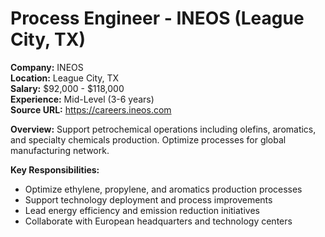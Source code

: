# Process Engineer - INEOS (League City, TX)

**Company:** INEOS  
**Location:** League City, TX  
**Salary:** $92,000 - $118,000  
**Experience:** Mid-Level (3-6 years)  
**Source URL:** https://careers.ineos.com

**Overview:** Support petrochemical operations including olefins, aromatics, and specialty chemicals production. Optimize processes for global manufacturing network.

**Key Responsibilities:**
- Optimize ethylene, propylene, and aromatics production processes
- Support technology deployment and process improvements
- Lead energy efficiency and emission reduction initiatives
- Collaborate with European headquarters and technology centers